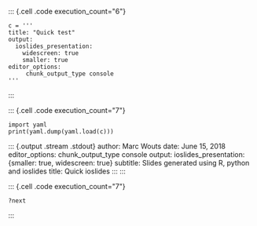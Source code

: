 ::: {.cell .code execution_count="6"}
``` {.python}
c = '''
title: "Quick test"
output:
  ioslides_presentation:
    widescreen: true
    smaller: true
editor_options:
     chunk_output_type console
'''
```
:::

::: {.cell .code execution_count="7"}
``` {.python}
import yaml
print(yaml.dump(yaml.load(c)))
```

::: {.output .stream .stdout}
    author: Marc Wouts
    date: June 15, 2018
    editor_options: chunk_output_type console
    output:
      ioslides_presentation: {smaller: true, widescreen: true}
    subtitle: Slides generated using R, python and ioslides
    title: Quick ioslides
:::
:::

::: {.cell .code execution_count="7"}
``` {.python}
?next
```
:::
